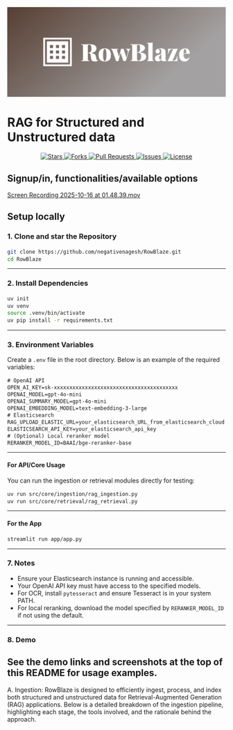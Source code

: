 <div align='center'>  <img src="RowBlaze-logo/cover.png" alt="RowBlaze Logo" width="800"/>  </div>
  <h1><b>RAG for Structured and Unstructured data</b></h1>
<div align='center'>
  <a href="https://github.com/negativenagesh/RowBlaze/stargazers">    <img src="https://img.shields.io/github/stars/negativenagesh/RowBlaze?style=flat&logo=github" alt="Stars">  </a>
  <a href="https://github.com/negativenagesh/RowBlaze/network/members">    <img src="https://img.shields.io/github/forks/negativenagesh/RowBlaze?style=flat&logo=github" alt="Forks">  </a>
  <a href="https://github.com/negativenagesh/RowBlaze/pulls">    <img src="https://img.shields.io/github/issues-pr/negativenagesh/RowBlaze?style=flat&logo=github" alt="Pull Requests">  </a>
  <a href="https://github.com/negativenagesh/RowBlaze/issues">    <img src="https://img.shields.io/github/issues/negativenagesh/RowBlaze?style=flat&logo=github" alt="Issues">  </a>
  <a href="https://github.com/negativenagesh/RowBlaze/blob/main/LICENSE">    <img src="https://img.shields.io/github/license/negativenagesh/RowBlaze?style=flat&logo=github" alt="License">  </a>
</div>

## Signup/in, functionalities/available options

[Screen Recording 2025-10-16 at 01.48.39.mov](https://github.com/negativenagesh/RowBlaze/raw/main/Screen%20Recording%202025-10-16%20at%2001.48.39.mov)

## Setup locally
### 1. Clone and star the Repository
```bash
git clone https://github.com/negativenagesh/RowBlaze.git
cd RowBlaze
```
---
### 2. Install Dependencies
```bash
uv init
uv venv
source .venv/bin/activate
uv pip install -r requirements.txt
```
---
### 3. Environment Variables
Create a `.env` file in the root directory.
Below is an example of the required variables:
```env
# OpenAI API
OPEN_AI_KEY=sk-xxxxxxxxxxxxxxxxxxxxxxxxxxxxxxxxxxxxxxxx
OPENAI_MODEL=gpt-4o-mini
OPENAI_SUMMARY_MODEL=gpt-4o-mini
OPENAI_EMBEDDING_MODEL=text-embedding-3-large
# Elasticsearch
RAG_UPLOAD_ELASTIC_URL=your_elasticsearch_URL_from_elasticsearch_cloud
ELASTICSEARCH_API_KEY=your_elasticsearch_api_key
# (Optional) Local reranker model
RERANKER_MODEL_ID=BAAI/bge-reranker-base
```
---
#### For API/Core Usage
You can run the ingestion or retrieval modules directly for testing:
```bash
uv run src/core/ingestion/rag_ingestion.py
uv run src/core/retrieval/rag_retrieval.py
```
---
#### For the App
```bash
streamlit run app/app.py
```
---
### 7. Notes
- Ensure your Elasticsearch instance is running and accessible.
- Your OpenAI API key must have access to the specified models.
- For OCR, install `pytesseract` and ensure Tesseract is in your system PATH.
- For local reranking, download the model specified by `RERANKER_MODEL_ID` if not using the default.
---
### 8. Demo
See the demo links and screenshots at the top of this README for usage examples.
---
A. Ingestion:
RowBlaze is designed to efficiently ingest, process, and index both structured and unstructured data for Retrieval-Augmented Generation (RAG) applications. Below is a detailed breakdown of the ingestion pipeline, highlighting each stage, the tools involved, and the rationale behind the approach.
